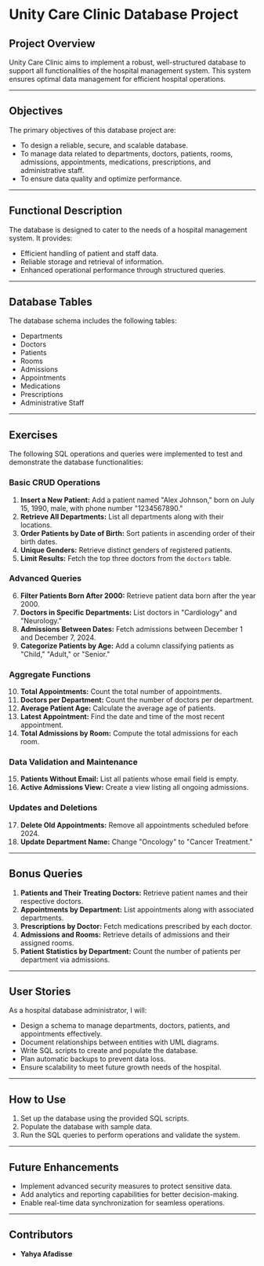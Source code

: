 # Unity Care Clinic Database Project

## Project Overview

Unity Care Clinic aims to implement a robust, well-structured database to support all functionalities of the hospital management system. This system ensures optimal data management for efficient hospital operations.

---

## Objectives

The primary objectives of this database project are:

- To design a reliable, secure, and scalable database.
- To manage data related to departments, doctors, patients, rooms, admissions, appointments, medications, prescriptions, and administrative staff.
- To ensure data quality and optimize performance.

---

## Functional Description

The database is designed to cater to the needs of a hospital management system. It provides:

- Efficient handling of patient and staff data.
- Reliable storage and retrieval of information.
- Enhanced operational performance through structured queries.

---

## Database Tables

The database schema includes the following tables:

- Departments
- Doctors
- Patients
- Rooms
- Admissions
- Appointments
- Medications
- Prescriptions
- Administrative Staff

---

## Exercises

The following SQL operations and queries were implemented to test and demonstrate the database functionalities:

### Basic CRUD Operations

1. **Insert a New Patient:** Add a patient named "Alex Johnson," born on July 15, 1990, male, with phone number "1234567890."
2. **Retrieve All Departments:** List all departments along with their locations.
3. **Order Patients by Date of Birth:** Sort patients in ascending order of their birth dates.
4. **Unique Genders:** Retrieve distinct genders of registered patients.
5. **Limit Results:** Fetch the top three doctors from the `doctors` table.

### Advanced Queries

6. **Filter Patients Born After 2000:** Retrieve patient data born after the year 2000.
7. **Doctors in Specific Departments:** List doctors in "Cardiology" and "Neurology."
8. **Admissions Between Dates:** Fetch admissions between December 1 and December 7, 2024.
9. **Categorize Patients by Age:** Add a column classifying patients as "Child," "Adult," or "Senior."

### Aggregate Functions

10. **Total Appointments:** Count the total number of appointments.
11. **Doctors per Department:** Count the number of doctors per department.
12. **Average Patient Age:** Calculate the average age of patients.
13. **Latest Appointment:** Find the date and time of the most recent appointment.
14. **Total Admissions by Room:** Compute the total admissions for each room.

### Data Validation and Maintenance

15. **Patients Without Email:** List all patients whose email field is empty.
16. **Active Admissions View:** Create a view listing all ongoing admissions.

### Updates and Deletions

17. **Delete Old Appointments:** Remove all appointments scheduled before 2024.
18. **Update Department Name:** Change "Oncology" to "Cancer Treatment."

---

## Bonus Queries

1. **Patients and Their Treating Doctors:** Retrieve patient names and their respective doctors.
2. **Appointments by Department:** List appointments along with associated departments.
3. **Prescriptions by Doctor:** Fetch medications prescribed by each doctor.
4. **Admissions and Rooms:** Retrieve details of admissions and their assigned rooms.
5. **Patient Statistics by Department:** Count the number of patients per department via admissions.

---

## User Stories

As a hospital database administrator, I will:

- Design a schema to manage departments, doctors, patients, and appointments effectively.
- Document relationships between entities with UML diagrams.
- Write SQL scripts to create and populate the database.
- Plan automatic backups to prevent data loss.
- Ensure scalability to meet future growth needs of the hospital.

---

## How to Use

1. Set up the database using the provided SQL scripts.
2. Populate the database with sample data.
3. Run the SQL queries to perform operations and validate the system.

---

## Future Enhancements

- Implement advanced security measures to protect sensitive data.
- Add analytics and reporting capabilities for better decision-making.
- Enable real-time data synchronization for seamless operations.

---

## Contributors

- **Yahya Afadisse**

